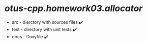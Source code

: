 # ***otus-cpp.homework03.allocator***

* src - dierctory with sources files :heavy_check_mark:
* test - directory with unit tests :heavy_check_mark:
* docs - Doxyfile :heavy_check_mark:
